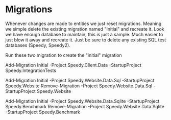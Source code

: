 # Migrations

Whenever changes are made to entities we just reset migrations. Meaning we simple delete the existing migration named "Initial" and recreate it. Look we have enough database to maintain, this is just a sample. Much easier to just blow it away and recreate it. Just be sure to delete any existing SQL test databases (Speedy, Speedy2).

Run these two migration to create the "initial" migration

Add-Migration Initial -Project Speedy.Client.Data -StartupProject Speedy.IntegrationTests

Add-Migration Initial -Project Speedy.Website.Data.Sql -StartupProject Speedy.Website
Remove-Migration -Project Speedy.Website.Data.Sql -StartupProject Speedy.Website

Add-Migration Initial -Project Speedy.Website.Data.Sqlite -StartupProject Speedy.Benchmark
Remove-Migration -Project Speedy.Website.Data.Sqlite -StartupProject Speedy.Benchmark
